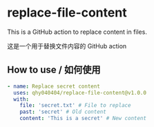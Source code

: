 # replace-file-content

This is a GitHub action to replace content in files.

这是一个用于替换文件内容的 GitHub action

## How to use / 如何使用

```yaml
- name: Replace secret content
  uses: qhy040404/replace-file-content@v1.0.0
  with:
    file: 'secret.txt' # File to replace
    past: 'secret' # Old content
    content: 'This is a secret' # New content
```
